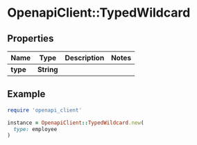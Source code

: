 # OpenapiClient::TypedWildcard

## Properties

| Name | Type | Description | Notes |
| ---- | ---- | ----------- | ----- |
| **type** | **String** |  |  |

## Example

```ruby
require 'openapi_client'

instance = OpenapiClient::TypedWildcard.new(
  type: employee
)
```

